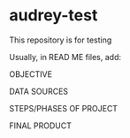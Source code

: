 # audrey-test
This repository is for testing


Usually, in READ ME files, add:

OBJECTIVE

DATA SOURCES

STEPS/PHASES OF PROJECT

FINAL PRODUCT

